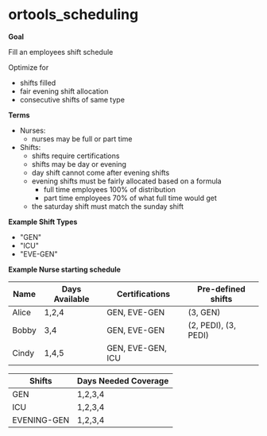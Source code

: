 # ortools_scheduling

**Goal**

Fill an employees shift schedule

Optimize for

- shifts filled
- fair evening shift allocation
- consecutive shifts of same type

**Terms**

- Nurses:
  - nurses may be full or part time
- Shifts:
  - shifts require certifications
  - shifts may be day or evening
  - day shift cannot come after evening shifts
  - evening shifts must be fairly allocated based on a formula
    - full time employees 100% of distribution
    - part time employees 70% of what full time would get
  - the saturday shift must match the sunday shift

**Example Shift Types**

- "GEN"
- "ICU"
- "EVE-GEN"

**Example Nurse starting schedule**

| Name  | Days Available | Certifications    | Pre-defined shifts   |
| ----- | -------------- | ----------------- | -------------------- |
| Alice | 1,2,4          | GEN, EVE-GEN      | (3, GEN)             |
| Bobby | 3,4            | GEN, EVE-GEN      | (2, PEDI), (3, PEDI) |
| Cindy | 1,4,5          | GEN, EVE-GEN, ICU |                      |

| Shifts      | Days Needed Coverage |
| ----------- | -------------------- |
| GEN         | 1,2,3,4              |
| ICU         | 1,2,3,4              |
| EVENING-GEN | 1,2,3,4              |
